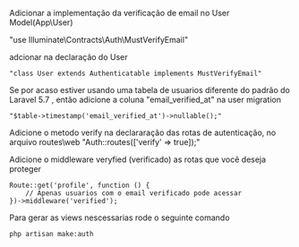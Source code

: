 
Adicionar a implementação da verificação de email no User Model(App\User)

   "use Illuminate\Contracts\Auth\MustVerifyEmail"

adcionar na declaração do User 

    "class User extends Authenticatable implements MustVerifyEmail"

Se por acaso estiver usando uma tabela de usuarios diferente do padrão do Laravel 5.7 , então adicione a coluna "email_verified_at" na user  migration
    
    "$table->timestamp('email_verified_at')->nullable();"

Adicione o metodo verify na declararação das rotas de autenticação, no arquivo routes\web
    "Auth::routes(['verify' => true]);"

Adicione o middleware veryfied (verificado) as rotas que você deseja proteger

    Route::get('profile', function () {
        // Apenas usuarios com o email verificado pode acessar
    })->middleware('verified');

Para gerar as views nescessarias rode o seguinte comando

    php artisan make:auth
